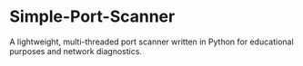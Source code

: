 # Simple-Port-Scanner
A lightweight, multi-threaded port scanner written in Python for educational purposes and network diagnostics.

